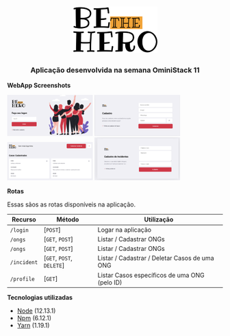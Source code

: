 <h1 align="center">
  <img alt="be-the-hero" title="BeTheHero" src="./frontend/public/be-the-hero-medium.png" width="200px" />
</h1>

<h3 align="center">
  Aplicação desenvolvida na semana OminiStack 11
</h3>

**WebApp Screenshots**

<img src=".github/screenshots/logon.png" alt="be-the-hero" width="200" />
<img src=".github/screenshots/register_ong.png" alt="register-ong" width="200" />
<img src=".github/screenshots/profile.png" alt="profile" width="200" />
<img src=".github/screenshots/new_incident.png" alt="new-incident" width="200" />

**Rotas**

Essas sãos as rotas disponíveis na aplicação.

| Recurso     | Método                    | Utilização                                    |
| ----------- | ------------------------- | --------------------------------------------- |
| `/login`    | [`POST`]                  | Logar na aplicação                            |
| `/ongs`     | [`GET`, `POST`]           | Listar / Cadastrar ONGs                       |
| `/ongs`     | [`GET`, `POST`]           | Listar / Cadastrar ONGs                       |
| `/incident` | [`GET`, `POST`, `DELETE`] | Listar / Cadastrar / Deletar Casos de uma ONG |
| `/profile`  | [`GET`]                   | Listar Casos específicos de uma ONG (pelo ID) |

**Tecnologias utilizadas**

- [Node](https://github.com/albino29/rocketseat-bootcamp/tree/6107a3f0dbd36b410658cdb2946725a0285d481c/node.org) \(12.13.1\)
- [Npm](https://github.com/albino29/rocketseat-bootcamp/tree/6107a3f0dbd36b410658cdb2946725a0285d481c/node.org) \(6.12.1\)
- [Yarn](https://github.com/albino29/rocketseat-bootcamp/tree/6107a3f0dbd36b410658cdb2946725a0285d481c/node.org) \(1.19.1\)

